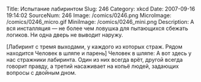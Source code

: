 Title: Испытание лабиринтом 
Slug: 246 
Category: xkcd 
Date: 2007-09-16 19:14:02 
SourceNum: 246 
Image: /comics/0246.png 
MicroImage: /comics/0246_micro.gif 
MiniImage: /comics/0246_mini.png 
Description: А вся инсталляция &mdash; не более чем ловушка для пытающихся сбежать логиков. Ни одна дверь не выводит наружу. 

[Лабиринт с тремя выходами, у каждого из которых страж. Рядом находится Человек в шляпе и парень]
Человек в шляпе: А вот здесь у нас стражники лабиринта. Один из них всегда врёт, другой всегда говорит правду, а третий насаживает на копьё людей, задающих вопросы с двойным дном.